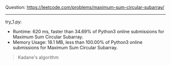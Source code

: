 Question: https://leetcode.com/problems/maximum-sum-circular-subarray/

---

try_1.py:
* Runtime: 620 ms, faster than 34.69% of Python3 online submissions for Maximum Sum Circular Subarray.
* Memory Usage: 18.1 MB, less than 100.00% of Python3 online submissions for Maximum Sum Circular Subarray.

> Kadane's algorithm
